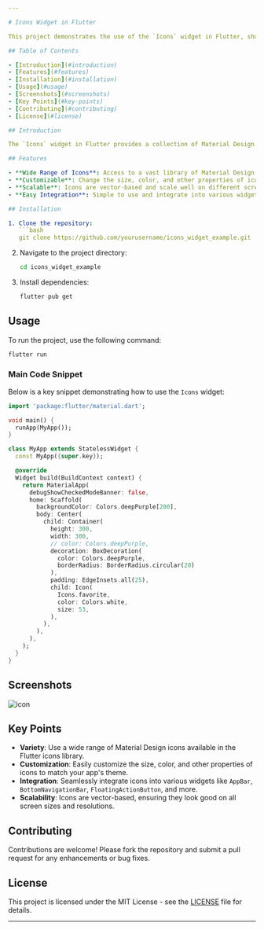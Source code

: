 ```yaml
---

# Icons Widget in Flutter

This project demonstrates the use of the `Icons` widget in Flutter, showcasing how to incorporate various icons into your Flutter applications.

## Table of Contents

- [Introduction](#introduction)
- [Features](#features)
- [Installation](#installation)
- [Usage](#usage)
- [Screenshots](#screenshots)
- [Key Points](#key-points)
- [Contributing](#contributing)
- [License](#license)

## Introduction

The `Icons` widget in Flutter provides a collection of Material Design icons that can be easily integrated into your application. Icons are essential for enhancing user interfaces and improving user experience by providing intuitive visual cues.

## Features

- **Wide Range of Icons**: Access to a vast library of Material Design icons.
- **Customizable**: Change the size, color, and other properties of icons.
- **Scalable**: Icons are vector-based and scale well on different screen sizes.
- **Easy Integration**: Simple to use and integrate into various widgets.

## Installation

1. Clone the repository:
   ```bash
   git clone https://github.com/yourusername/icons_widget_example.git
   ```
2. Navigate to the project directory:
   ```bash
   cd icons_widget_example
   ```
3. Install dependencies:
   ```bash
   flutter pub get
   ```

## Usage

To run the project, use the following command:
```bash
flutter run
```

### Main Code Snippet

Below is a key snippet demonstrating how to use the `Icons` widget:

```dart
import 'package:flutter/material.dart';

void main() {
  runApp(MyApp());
}

class MyApp extends StatelessWidget {
  const MyApp({super.key});

  @override
  Widget build(BuildContext context) {
    return MaterialApp(
      debugShowCheckedModeBanner: false,
      home: Scaffold(
        backgroundColor: Colors.deepPurple[200],
        body: Center(
          child: Container(
            height: 300,
            width: 300,
            // color: Colors.deepPurple,
            decoration: BoxDecoration(
              color: Colors.deepPurple,
              borderRadius: BorderRadius.circular(20)
            ),
            padding: EdgeInsets.all(25),
            child: Icon(
              Icons.favorite,
              color: Colors.white,
              size: 53,
            ),
          ),
        ),
      ),
    );
  }
}
```

## Screenshots

![icon](https://github.com/mahabubulhasibshawon/DartPractice/assets/96023468/536e2b67-2c17-44ad-ad35-ef0a15aea774)


## Key Points

- **Variety**: Use a wide range of Material Design icons available in the Flutter icons library.
- **Customization**: Easily customize the size, color, and other properties of icons to match your app's theme.
- **Integration**: Seamlessly integrate icons into various widgets like `AppBar`, `BottomNavigationBar`, `FloatingActionButton`, and more.
- **Scalability**: Icons are vector-based, ensuring they look good on all screen sizes and resolutions.

## Contributing

Contributions are welcome! Please fork the repository and submit a pull request for any enhancements or bug fixes.

## License

This project is licensed under the MIT License - see the [LICENSE](LICENSE) file for details.

---
```

